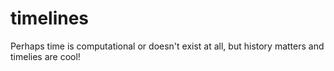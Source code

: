 # timelines
Perhaps time is computational or doesn't exist at all, but history matters and timelies are cool!
